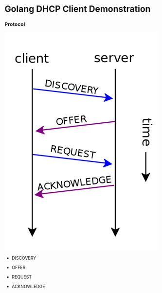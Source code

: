 # Golang DHCP Client Demonstration

### Protocol

![Session](DHCP_session.png)

- DISCOVERY

- OFFER

- REQUEST

- ACKNOWLEDGE
